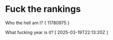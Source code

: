 # Fuck the rankings

Who the hell am I?
{ 11780975 }

What fucking year is it?
[ 2025-03-19T22:13:20Z ]
